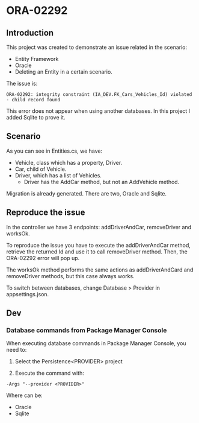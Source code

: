 # ORA-02292

## Introduction

This project was created to demonstrate an issue related in the scenario:

- Entity Framework
- Oracle
- Deleting an Entity in a certain scenario.

The issue is:

```
ORA-02292: integrity constraint (IA_DEV.FK_Cars_Vehicles_Id) violated - child record found
```

This error does not appear when using another databases. In this project I added Sqlite to prove it.

## Scenario

As you can see in Entities.cs, we have:

- Vehicle, class which has a property, Driver.
- Car, child of Vehicle.
- Driver, which has a list of Vehicles.
  - Driver has the AddCar method, but not an AddVehicle method.

Migration is already generated. There are two, Oracle and Sqlite.

## Reproduce the issue

In the controller we have 3 endpoints: addDriverAndCar, removeDriver and worksOk.

To reproduce the issue you have to execute the addDriverAndCar method, retrieve the returned Id and use it to call removeDriver method. Then, the ORA-02292 error will pop up.

The worksOk method performs the same actions as addDriverAndCard and removeDriver methods, but this case always works.

To switch between databases, change Database > Provider in appsettings.json.

## Dev

### Database commands from Package Manager Console

When executing database commands in Package Manager Console, you need to:

1. Select the Persistence\<PROVIDER> project

2. Execute the command with:

```
-Args "--provider <PROVIDER>"
```

Where <PROVIDER> can be:

- Oracle
- Sqlite

